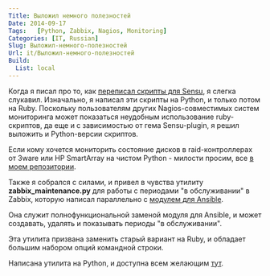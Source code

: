 ```yaml
---
Title: Выложил немного полезностей
Date: 2014-09-17
Tags:   [Python, Zabbix, Nagios, Monitoring]
Categories: [IT, Russian]
Slug: Выложил-немного-полезностей
Url: it/Выложил-немного-полезностей
Build:
  List: local
---
```


Когда я писал про то, как [переписал скрипты для Sensu](/it/Переписал-скрипты-на-ruby-для-sensu),
я слегка слукавил. Изначально, я написал эти скрипты на Python,
и только потом на Ruby. Поскольку пользователям других Nagios-совместимых
систем мониторинга может показаться неудобным использование ruby-скриптов,
да еще и с зависимостью от гема Sensu-plugin, я решил выложить
и Python-версии скриптов.

Если кому хочется мониторить состояние дисков в raid-контроллерах от 3ware или
HP SmartArray на чистом Python - милости просим, все
[в моем репозитории](https://github.com/abulimov/utils/tree/master/nagios).

Также я собрался с силами, и привел в чувства утилиту **zabbix_maintenance.py**
для работы с периодами "в обслуживании" в Zabbix,
которую написал параллельно с [модулем для Ansible](/it/Модуль-zabbix_maintenance).

Она служит полнофункциональной заменой модуля для Ansible,
и может создавать, удалять и показывать периоды "в обслуживании".

Эта утилита призвана заменить старый вариант на Ruby,
и обладает большим набором опций командной строки.

Написана утилита на Python, и доступна всем желающим [тут](https://github.com/abulimov/utils/blob/master/scripts/zabbix_maintenance.py).
